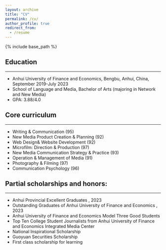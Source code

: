 ```yaml
---
layout: archive
title: "CV"
permalink: /cv/
author_profile: true
redirect_from:
  - /resume
---
```


{% include base_path %}

## Education
***
* Anhui University of Finance and Economics, Bengbu, Anhui, China, September 2019-July 2023
* School of Language and Media, Bachelor of Arts (majoring in Network and New Media)
* GPA: 3.88/4.0

## Core curriculum
***
* Writing & Communication (95)
* New Media Product Creation & Planning (92)
* Web Design& Website Development (92)
* Microfilm: Direction & Production (97)
* New Media Communication Strategy & Practice (93)
* Operation & Management of Media (91)
* Photography & Filming (97)
* Communication Psychology (96)
   
## Partial scholarships and honors:
***
* Anhui Provincial Excellent Graduates , 2023
* Outstanding Graduates of Anhui University of Finance and Economics , 2023
* Anhui University of Finance and Economics Model Three Good Students
* Top Ten College Student Journalists from Anhui University of Finance and Economics Integrated Media Center
* National Inspirational Scholarship
* Guoyuan Securities Scholarship
* First class scholarship for learning

